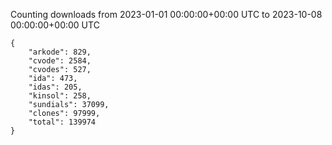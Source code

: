 
Counting downloads from 2023-01-01 00:00:00+00:00 UTC to 2023-10-08 00:00:00+00:00 UTC

```
{
    "arkode": 829,
    "cvode": 2584,
    "cvodes": 527,
    "ida": 473,
    "idas": 205,
    "kinsol": 258,
    "sundials": 37099,
    "clones": 97999,
    "total": 139974
}
```
